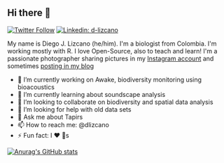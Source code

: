 ## Hi there 👋

[![Twitter Follow](https://img.shields.io/twitter/follow/_staticvoid?label=Follow)](https://twitter.com/_dlizcano)
[![Linkedin: d-lizcano](https://img.shields.io/badge/-Diego%20Lizcano-blue?style=flat-square&logo=Linkedin&logoColor=white&link=https://www.linkedin.com/in/lizcano/)](https://www.linkedin.com/in/lizcano/)

My name is Diego J. Lizcano (he/him). I'm a biologist from Colombia. I'm working mostly with R. I love Open-Source, also to teach and learn! I'm a passionate photographer sharing pictures in my [Instagram account](https://www.instagram.com/walking_tapir/) and sometimes [posting in my blog](http://dlizcano.github.io/posts/)

- 🔭 I’m currently working on Awake, biodiversity monitoring using bioacoustics 
- 🌱 I’m currently learning about soundscape analysis
- 👯 I’m looking to collaborate on biodiversity and spatial data analysis
- 🤔 I’m looking for help with old data sets 
- 💬 Ask me about Tapirs
- 📫 How to reach me: @dlizcano
- ⚡ Fun fact: I ❤️ 🐶s

[![Anurag's GitHub stats](https://github-readme-stats.vercel.app/api?username=dlizcano)](https://github.com/anuraghazra/github-readme-stats)


<!--
**dlizcano/dlizcano** is a ✨ _special_ ✨ repository because its `README.md` (this file) appears on your GitHub profile.

Here are some ideas to get you started:

- 🔭 I’m currently working on Awake on biodiversity monitoring using bioacoustics 
- 🌱 I’m currently learning about soundscape analysis
- 👯 I’m looking to collaborate on biodiversity and spatial data analysis
- 🤔 I’m looking for help with old data sets 
- 💬 Ask me about Tapirs
- 📫 How to reach me: @dlizcano
- ⚡ Fun fact: I ❤️ 🐶s
-->
